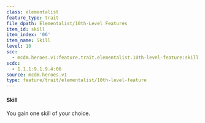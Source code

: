 ```yaml
---
class: elementalist
feature_type: trait
file_dpath: Elementalist/10th-Level Features
item_id: skill
item_index: '06'
item_name: Skill
level: 10
scc:
  - mcdm.heroes.v1:feature.trait.elementalist.10th-level-feature:skill
scdc:
  - 1.1.1:9.1.9.4:06
source: mcdm.heroes.v1
type: feature/trait/elementalist/10th-level-feature
---
```


#### Skill

You gain one skill of your choice.
